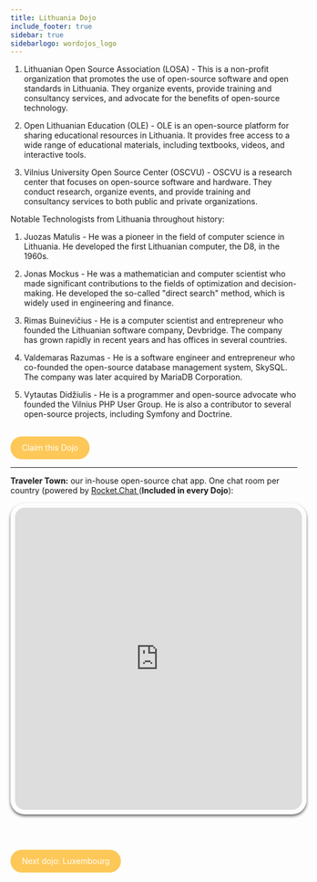```yaml
---
title: Lithuania Dojo
include_footer: true
sidebar: true
sidebarlogo: wordojos_logo
---
```

1.  Lithuanian Open Source Association (LOSA) - This is a non-profit organization that promotes the use of open-source software and open standards in Lithuania. They organize events, provide training and consultancy services, and advocate for the benefits of open-source technology.
    
2.  Open Lithuanian Education (OLE) - OLE is an open-source platform for sharing educational resources in Lithuania. It provides free access to a wide range of educational materials, including textbooks, videos, and interactive tools.
    
3.  Vilnius University Open Source Center (OSCVU) - OSCVU is a research center that focuses on open-source software and hardware. They conduct research, organize events, and provide training and consultancy services to both public and private organizations.
    

Notable Technologists from Lithuania throughout history:

1.  Juozas Matulis - He was a pioneer in the field of computer science in Lithuania. He developed the first Lithuanian computer, the D8, in the 1960s.
    
2.  Jonas Mockus - He was a mathematician and computer scientist who made significant contributions to the fields of optimization and decision-making. He developed the so-called "direct search" method, which is widely used in engineering and finance.
    
3.  Rimas Buinevičius - He is a computer scientist and entrepreneur who founded the Lithuanian software company, Devbridge. The company has grown rapidly in recent years and has offices in several countries.
    
4.  Valdemaras Razumas - He is a software engineer and entrepreneur who co-founded the open-source database management system, SkySQL. The company was later acquired by MariaDB Corporation.
    
5.  Vytautas Didžiulis - He is a programmer and open-source advocate who founded the Vilnius PHP User Group. He is also a contributor to several open-source projects, including Symfony and Doctrine.
    

<br>
<html>
  <head>
    <style>
      .button {
        display: inline-block;
        padding: 20px 20px;
        text-align: center;
        text-decoration: none;
        color: #ffffff;
        background-color: #FDC858;
        border-radius: 33px;
        outline: none;
        line-height:  0%;
      }
    </style>
  </head>
  <body>
    <a class="button" href="https://blog.workdojos.com/Lithuania" target="_blank">Claim this Dojo</a>
  </body>
</html>
<br>

---


**Traveler Town:**   our in-house open-source chat app.  One chat room per country (powered by <a href="https://rocket.chat" >Rocket.Chat </a>  (**Included in every Dojo**):  

<iframe src="https://chat.traveler.town/channel/Lithuania" style="width: 100%;height: 530px;padding: 8px; box-shadow: 0 3px 5px rgba(0,0,0,.6);border-radius: 25px;overflow: hidden;border: none;" align="middle"></iframe>


<br><br>

<html>
  <head>
    <style>
      .button {
        display: inline-block;
        padding: 20px 20px;
        text-align: center;
        text-decoration: none;
        color: #ffffff;
        background-color: #FDC858;
        border-radius: 33px;
        outline: none;
        line-height:  %;
      }
    </style>
  </head>
  <body>
    <a class="button" href="https://workdojos.com/Luxembourg">Next dojo:  Luxembourg</a>
  </body>
</html>